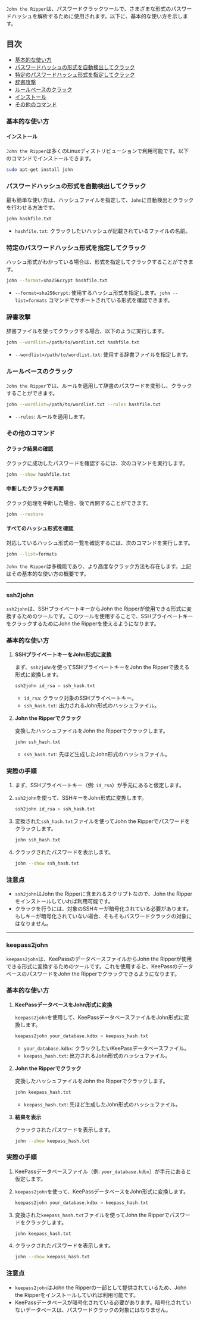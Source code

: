 `John the Ripper`は、パスワードクラックツールで、さまざまな形式のパスワードハッシュを解析するために使用されます。以下に、基本的な使い方を示します。

## 目次
- [基本的な使い方](#基本的な使い方)
- [パスワードハッシュの形式を自動検出してクラック](#パスワードハッシュの形式を自動検出してクラック)
- [特定のパスワードハッシュ形式を指定してクラック](#特定のパスワードハッシュ形式を指定してクラック)
- [辞書攻撃](#辞書攻撃)
- [ルールベースのクラック](#ルールベースのクラック)
- [インストール](#インストール)
- [その他のコマンド](#その他のコマンド)

### 基本的な使い方

#### インストール

`John the Ripper`は多くのLinuxディストリビューションで利用可能です。以下のコマンドでインストールできます。

```bash
sudo apt-get install john
```

### パスワードハッシュの形式を自動検出してクラック

最も簡単な使い方は、ハッシュファイルを指定して、`John`に自動検出とクラックを行わせる方法です。

```bash
john hashfile.txt
```

- `hashfile.txt`: クラックしたいハッシュが記載されているファイルの名前。

### 特定のパスワードハッシュ形式を指定してクラック

ハッシュ形式がわかっている場合は、形式を指定してクラックすることができます。

```bash
john --format=sha256crypt hashfile.txt
```

- `--format=sha256crypt`: 使用するハッシュ形式を指定します。`john --list=formats` コマンドでサポートされている形式を確認できます。

### 辞書攻撃

辞書ファイルを使ってクラックする場合、以下のように実行します。

```bash
john --wordlist=/path/to/wordlist.txt hashfile.txt
```

- `--wordlist=/path/to/wordlist.txt`: 使用する辞書ファイルを指定します。

### ルールベースのクラック

`John the Ripper`では、ルールを適用して辞書のパスワードを変形し、クラックすることができます。

```bash
john --wordlist=/path/to/wordlist.txt --rules hashfile.txt
```

- `--rules`: ルールを適用します。

### その他のコマンド

#### クラック結果の確認

クラックに成功したパスワードを確認するには、次のコマンドを実行します。

```bash
john --show hashfile.txt
```

#### 中断したクラックを再開

クラック処理を中断した場合、後で再開することができます。

```bash
john --restore
```

#### すべてのハッシュ形式を確認

対応しているハッシュ形式の一覧を確認するには、次のコマンドを実行します。

```bash
john --list=formats
```

`John the Ripper`は多機能であり、より高度なクラック方法も存在します。上記はその基本的な使い方の概要です。

---
### ssh2john
`ssh2john`は、SSHプライベートキーからJohn the Ripperが使用できる形式に変換するためのツールです。このツールを使用することで、SSHプライベートキーをクラックするためにJohn the Ripperを使えるようになります。

### 基本的な使い方

1. **SSHプライベートキーをJohn形式に変換**
   
   まず、`ssh2john`を使ってSSHプライベートキーをJohn the Ripperで扱える形式に変換します。

   ```bash
   ssh2john id_rsa > ssh_hash.txt
   ```

   - `id_rsa`: クラック対象のSSHプライベートキー。
   - `ssh_hash.txt`: 出力されるJohn形式のハッシュファイル。

2. **John the Ripperでクラック**

   変換したハッシュファイルをJohn the Ripperでクラックします。

   ```bash
   john ssh_hash.txt
   ```

   - `ssh_hash.txt`: 先ほど生成したJohn形式のハッシュファイル。

### 実際の手順

1. まず、SSHプライベートキー（例: `id_rsa`）が手元にあると仮定します。

2. `ssh2john`を使って、SSHキーをJohn形式に変換します。

   ```bash
   ssh2john id_rsa > ssh_hash.txt
   ```

3. 変換された`ssh_hash.txt`ファイルを使ってJohn the Ripperでパスワードをクラックします。

   ```bash
   john ssh_hash.txt
   ```

4. クラックされたパスワードを表示します。

   ```bash
   john --show ssh_hash.txt
   ```

### 注意点

- `ssh2john`はJohn the Ripperに含まれるスクリプトなので、John the Ripperをインストールしていれば利用可能です。
- クラックを行うには、対象のSSHキーが暗号化されている必要があります。もしキーが暗号化されていない場合、そもそもパスワードクラックの対象にはなりません。
---
### keepass2john
`keepass2john`は、KeePassのデータベースファイルからJohn the Ripperが使用できる形式に変換するためのツールです。これを使用すると、KeePassのデータベースのパスワードをJohn the Ripperでクラックできるようになります。

### 基本的な使い方

1. **KeePassデータベースをJohn形式に変換**

   `keepass2john`を使用して、KeePassデータベースファイルをJohn形式に変換します。

   ```bash
   keepass2john your_database.kdbx > keepass_hash.txt
   ```

   - `your_database.kdbx`: クラックしたいKeePassデータベースファイル。
   - `keepass_hash.txt`: 出力されるJohn形式のハッシュファイル。

2. **John the Ripperでクラック**

   変換したハッシュファイルをJohn the Ripperでクラックします。

   ```bash
   john keepass_hash.txt
   ```

   - `keepass_hash.txt`: 先ほど生成したJohn形式のハッシュファイル。

3. **結果を表示**

   クラックされたパスワードを表示します。

   ```bash
   john --show keepass_hash.txt
   ```

### 実際の手順

1. KeePassデータベースファイル（例: `your_database.kdbx`）が手元にあると仮定します。

2. `keepass2john`を使って、KeePassデータベースをJohn形式に変換します。

   ```bash
   keepass2john your_database.kdbx > keepass_hash.txt
   ```

3. 変換された`keepass_hash.txt`ファイルを使ってJohn the Ripperでパスワードをクラックします。

   ```bash
   john keepass_hash.txt
   ```

4. クラックされたパスワードを表示します。

   ```bash
   john --show keepass_hash.txt
   ```

### 注意点

- `keepass2john`はJohn the Ripperの一部として提供されているため、John the Ripperをインストールしていれば利用可能です。
- KeePassデータベースが暗号化されている必要があります。暗号化されていないデータベースは、パスワードクラックの対象にはなりません。
